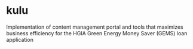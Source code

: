 # kulu
Implementation of content management portal and tools that maximizes business efficiency for the HGIA Green Energy Money Saver (GEMS) loan application
